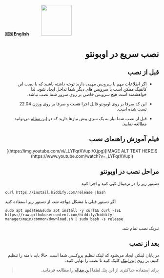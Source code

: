 [**🇺🇸 English**](https://docs.hiddify.com/Hiddify-Manager.wiki/Quick-Installation-On-Ubuntu)&nbsp;&nbsp;&nbsp;&nbsp;&nbsp;&nbsp;&nbsp;&nbsp;&nbsp;&nbsp;<a href="https://github.com/hiddify/hiddify-config/wiki/%D9%87%D9%85%D9%87-%D8%A2%D9%85%D9%88%D8%B2%D8%B4%E2%80%8C%D9%87%D8%A7-%D9%88-%D9%88%DB%8C%D8%AF%D8%A6%D9%88%D9%87%D8%A7"><img width="100" src="https://github.com/hiddify/hiddify-config/assets/125398461/3704cd84-eee6-4c45-abe7-3c02936bbebb" /></a>

<div dir="rtl" markdown="1">

# نصب سریع در اوبونتو

## قبل از نصب

- اگر اطلاعات مهم یا سرویس مهمی دارید توجه داشته باشید که با نصب این کانفیگ ممکن است با سرویس های دیگر شما تداخل ایجاد شود. لذا خواهشمند است هیچ سرویس خاصی بر روی سرور شما نصب نباشد.

- این کد صرفا بر روی اوبونتو قابل اجرا هست و صرفا بر روی ورژن 22.04 تست شده است.

- قبل از نصب شما نیاز به یک سری پیش نیازها دارید که در [این مقاله](https://github.com/hiddify/Hiddify-Server/wiki/%D9%BE%DB%8C%D8%B4-%D9%86%DB%8C%D8%A7%D8%B2%D9%87%D8%A7%DB%8C-%D9%86%D8%B5%D8%A8) می‌توانید مطالعه نمایید.

## فیلم آموزش راهنمای نصب

<div align=center markdown=1>
[![IMAGE ALT TEXT HERE](https://img.youtube.com/vi/_LYFqrXVupI/0.jpg)](https://www.youtube.com/watch?v=_LYFqrXVupI)

</div>

## مراحل نصب در اوبونتو

دستور زیر را در ترمینال کپی کنید و اجرا کنید

<div dir="ltr" markdown="1">

```
curl https://install.hiddify.com/release |bash
```

اگر دستور قبلی با مشکل مواجه شد، از دستور زیر استفاده کنید

```
sudo apt update&&sudo apt install -y curl&& curl -sSL https://raw.githubusercontent.com/hiddify/hiddify-manager/main/common/download.sh | sudo bash -s release
```

</div>
تبریک نصب تمام شد.

## بعد از نصب

در پایان لینکی ایجاد می‌شود که لینک تنظیم پروکسی شما است. حالا باید دامنه را تنظیم کنیم. بر روی [این لینک](https://github.com/hiddify/hiddify-config/wiki/%D8%B1%D8%A7%D9%87%D9%86%D9%85%D8%A7%DB%8C-%D8%AA%D9%86%D8%B8%DB%8C%D9%85-%D8%AF%D8%A7%D9%85%D9%86%D9%87-%D9%88-%D9%86%D9%87%D8%A7%DB%8C%DB%8C-%DA%A9%D8%B1%D8%AF%D9%86-%D9%86%D8%B5%D8%A8) کلیک کنید تا نصب را نهایی کنید.

> برای استفاده حداکثری از این پنل لطفا [این مقاله](https://github.com/hiddify/hiddify-config/wiki/%D9%86%D8%AD%D9%88%D9%87-%D9%BE%DB%8C%DA%A9%D8%B1%D8%A8%D9%86%D8%AF%DB%8C-%D9%BE%D9%86%D9%84-%D9%87%DB%8C%D8%AF%DB%8C%D9%81%D8%A7%DB%8C) را مطالعه فرمایید.
